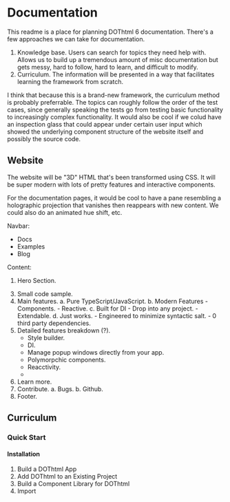 # Documentation #

This readme is a place for planning DOThtml 6 documentation. There's a few approaches we can take for documentation.

1. Knowledge base. Users can search for topics they need help with. Allows us to build up a tremendous amount of misc documentation but gets messy, hard to follow, hard to learn, and difficult to modify.
2. Curriculum. The information will be presented in a way that facilitates learning the framework from scratch.

I think that because this is a brand-new framework, the curriculum method is probably preferrable. The topics can roughly follow the order of the test cases,
since generally speaking the tests go from testing basic functionality to increasingly complex functionality. It would also be cool if we colud have an inspection glass that could appear under certain user input which showed the underlying component structure of the website itself and possibly the source code.

## Website ##

The website will be "3D" HTML that's been transformed using CSS. It will be super modern with lots of pretty features and interactive components. 

For the documentation pages, it would be cool to have a pane resembling a holographic projection that vanishes then reappears with new content. We could also do an animated hue shift, etc.

Navbar:
- Docs
- Examples
- Blog

Content:

1. Hero Section.
<!-- 2. Where to get.
	a. NPM / Yarn.
	b. CDN? -->
3. Small code sample.
4. Main features.
	a. Pure TypeScript/JavaScript.
	b. Modern Features
		- Components.
		- Reactive.
	c. Built for DI 
		- Drop into any project.
		- Extendable.
	d. Just works.
		- Engineered to minimize syntactic salt.
		- 0 third party dependencies.
5. Detailed features breakdown (?).
	- Style builder.
	- DI.
	- Manage popup windows directly from your app.
	- Polymorpchic components.
	- Reacctivity.
	- 
6. Learn more.
7. Contribute.
	a. Bugs.
	b. Github.
8. Footer.

## Curriculum ##

### Quick Start ###

#### Installation ####
1. Build a DOThtml App
2. Add DOThtml to an Existing Project
3. Build a Component Library for DOThtml
4. Import <script>.


### Rendering Basics ###

1. Targetting & Rendering
2. Elements
3. Attributes

### Flow ###

1. `when`, `otherwise`, `otherwiseWhen`.
2. `each`.

### Reactivity & Bindings ###

### User Input & Events ###

### Components ###

### Styling ###

#### Exernal Scoped Stylesheets ####

- Samples.
- Suggested Webpack configuration.
	- CSS
	- SCSS / other (don't use CSS loader).
- CSS tips for styling within the Shadow DOM.
	- Basic concepts.
		- Shadow Roots
		- Adopted stylesheets.
		- Encaplusation & variables.
	- :host
	- :root
	- :host-context
- Other considerations.

#### Style Builder ####

### Backend Configuration & Routing ###

### Advanced Topics ###

#### Under the Hood ####

#### Building Extensions & Component Libraries ####

## Examples ##

The examples section will be a list of single-file examples. It would be REALLY cool if we could get typescript working but if not JavaScript would be pretty cool too. If typescript, might want to add a max file length to prevent insanity. Just upload the file you want to compile, build it, and send back the bundle. Should be pretty simple. Client-side building would be even cooler and I think it may be possible.

Examples can be taken from dothtml's test cases. Just dress them up to look better.
